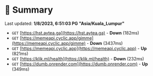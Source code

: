 # 📖 Summary
Last updated: **1/8/2023, 6:51:03 PG "Asia/Kuala_Lumpur"**

- `GET` [https://hst.aytea.ga](https://hst.aytea.ga) - **Down** (182ms)
- `GET` [https://memeapi.cyclic.app/gimme](https://memeapi.cyclic.app/gimme) - **Down** (3437ms)
- `GET` [https://memeapi.cyclic.app](https://memeapi.cyclic.app) - **Up** (821ms)
- `GET` [https://klik.ml/health](https://klik.ml/health) - **Down** (232ms)
- `GET` [https://dumb.onrender.com](https://dumb.onrender.com) - **Up** (349ms)
